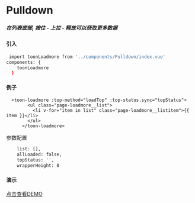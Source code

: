 # Pulldown

##### 在列表底部, 按住 - 上拉 - 释放可以获取更多数据

#### 引入

``` bash
 import toonLoadmore from '../components/Pulldown/index.vue'
components: {
    toonLoadmore
  }

```
#### 例子
```
  <toon-loadmore :top-method="loadTop" :top-status.sync="topStatus">
        <ul class="page-loadmore__list">
          <li v-for="item in list" class="page-loadmore__listitem">{{ item }}</li>
        </ul>
      </toon-loadmore>
```

参数配置
``` bash
	list: [],
	allLoaded: false,
	topStatus: '',
	wrapperHeight: 0
```

#### 演示
[点击查看DEMO](https://zhoujiqiu.github.io/toon-ui/dist/#!/demo/pulldown)

